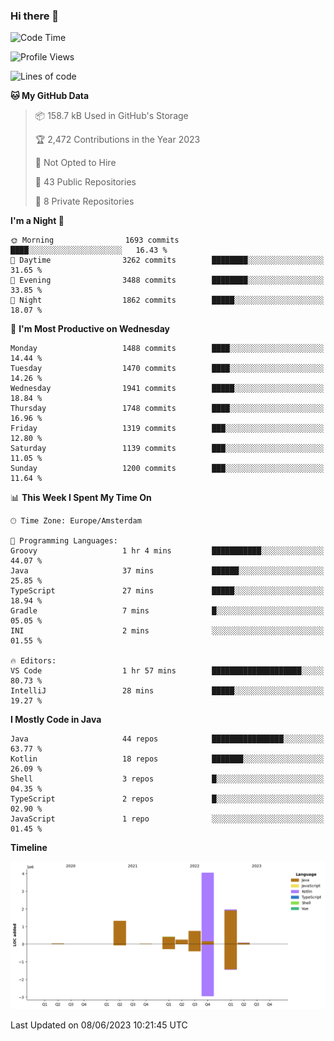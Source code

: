 ### Hi there 👋


<!--START_SECTION:waka-->
![Code Time](http://img.shields.io/badge/Code%20Time-3%2C237%20hrs%2032%20mins-blue)

![Profile Views](http://img.shields.io/badge/Profile%20Views-4-blue)

![Lines of code](https://img.shields.io/badge/From%20Hello%20World%20I%27ve%20Written-8.9%20million%20lines%20of%20code-blue)

**🐱 My GitHub Data** 

> 📦 158.7 kB Used in GitHub's Storage 
 > 
> 🏆 2,472 Contributions in the Year 2023
 > 
> 🚫 Not Opted to Hire
 > 
> 📜 43 Public Repositories 
 > 
> 🔑 8 Private Repositories 
 > 
**I'm a Night 🦉** 

```text
🌞 Morning                1693 commits        ████░░░░░░░░░░░░░░░░░░░░░   16.43 % 
🌆 Daytime                3262 commits        ████████░░░░░░░░░░░░░░░░░   31.65 % 
🌃 Evening                3488 commits        ████████░░░░░░░░░░░░░░░░░   33.85 % 
🌙 Night                  1862 commits        █████░░░░░░░░░░░░░░░░░░░░   18.07 % 
```
📅 **I'm Most Productive on Wednesday** 

```text
Monday                   1488 commits        ████░░░░░░░░░░░░░░░░░░░░░   14.44 % 
Tuesday                  1470 commits        ████░░░░░░░░░░░░░░░░░░░░░   14.26 % 
Wednesday                1941 commits        █████░░░░░░░░░░░░░░░░░░░░   18.84 % 
Thursday                 1748 commits        ████░░░░░░░░░░░░░░░░░░░░░   16.96 % 
Friday                   1319 commits        ███░░░░░░░░░░░░░░░░░░░░░░   12.80 % 
Saturday                 1139 commits        ███░░░░░░░░░░░░░░░░░░░░░░   11.05 % 
Sunday                   1200 commits        ███░░░░░░░░░░░░░░░░░░░░░░   11.64 % 
```


📊 **This Week I Spent My Time On** 

```text
🕑︎ Time Zone: Europe/Amsterdam

💬 Programming Languages: 
Groovy                   1 hr 4 mins         ███████████░░░░░░░░░░░░░░   44.07 % 
Java                     37 mins             ██████░░░░░░░░░░░░░░░░░░░   25.85 % 
TypeScript               27 mins             █████░░░░░░░░░░░░░░░░░░░░   18.94 % 
Gradle                   7 mins              █░░░░░░░░░░░░░░░░░░░░░░░░   05.05 % 
INI                      2 mins              ░░░░░░░░░░░░░░░░░░░░░░░░░   01.55 % 

🔥 Editors: 
VS Code                  1 hr 57 mins        ████████████████████░░░░░   80.73 % 
IntelliJ                 28 mins             █████░░░░░░░░░░░░░░░░░░░░   19.27 % 
```

**I Mostly Code in Java** 

```text
Java                     44 repos            ████████████████░░░░░░░░░   63.77 % 
Kotlin                   18 repos            ███████░░░░░░░░░░░░░░░░░░   26.09 % 
Shell                    3 repos             █░░░░░░░░░░░░░░░░░░░░░░░░   04.35 % 
TypeScript               2 repos             █░░░░░░░░░░░░░░░░░░░░░░░░   02.90 % 
JavaScript               1 repo              ░░░░░░░░░░░░░░░░░░░░░░░░░   01.45 % 
```



**Timeline**

![Lines of Code chart](https://raw.githubusercontent.com/powercasgamer/powercasgamer/master/assets/bar_graph.png)


 Last Updated on 08/06/2023 10:21:45 UTC
<!--END_SECTION:waka-->
